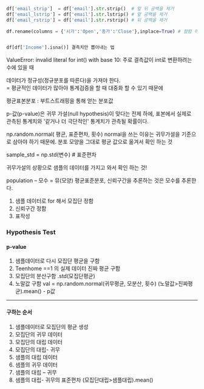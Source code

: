 ```python
df['email_strip']  = df['email'].str.strip()  # 앞 뒤 공백을 제거
df['email_lstrip'] = df['email'].str.lstrip() # 앞 공백을 제거
df['email_rstrip'] = df['email'].str.rstrip() # 뒤 공백을 제거
 
df.rename(columns = {'시가':'Open','종가':'Close'},inplace=True) # 컬럼 이름바꾸기


df[df['Income'].isna()] 결측치만 뽑아내는 법
```
ValueError: invalid literal for int() with base 10: 주로 결측값이 int로 변환하려는 수에 있을 때   


데이터가 정규성(정규분포를 따른다)을 가져야 한다.   
= 평균적인 데이터가 많아야 통계검증을 할 때 대중화 할 수 있기 때문에   


평균표본분포 : 부트스트래핑을 통해 얻는 분포값


p-값(p-value)은 귀무 가설(null hypothesis)이 맞다는 전제 하에, 표본에서 실제로 관측된 통계치와 '같거나 더 극단적인' 통계치가 관측될 확률이다.   

np.random.normal( 평균, 표준편차, 횟수)
normal을 쓰는 이유는 귀무가설을 기준으로 삼아야 하기 때문에.
분포 모양을 그대로 평균 값으로 옮겨서 확인 하는 것

sample_std = np.std(변수)  # 표준편차

귀무가설의 상황으로 샘플의 데이터를 가지고 와서 확인 하는 것!

population – 모수 = 뮤(모양)
평균표준분포, 신뢰구간을 추론하는 것은 모수를 추론한다.

1. 샘플 데이터로 for 해서 모집단 정함
2. 신뢰구간 정함
3. 표작성



### Hypothesis Test 
#### p-value
1. 샘플데이터로 다시 모집단 평균을 구함
2. Teenhome ==1 의 실제 데이터 진짜 평균 구함
3. 모집단의 분산구함 .std(모집단평균)
4. 노말값 구함 val = np.random.normal(귀무평균, 모분산, 횟수)
(노말값>진짜평균).mean() - p값

---
#### 구하는 순서
1. 샘플데이터로 모집단의 평균 생성
2. 모집단의 귀무 데이터
3. 모집단의 대립 데이터
4. 모집단의 대립- 귀무
5. 샘플의 대립 데이터
6. 샘플의 귀무 데이터
7. 샘플의 대립 – 귀무
8. 샘플의 대립- 귀무의 표준편차
(모집단대립>샘플대립).mean()

